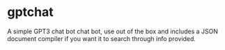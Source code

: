# gptchat
A simple GPT3 chat bot chat bot, use out of the box and includes a JSON document compiler if you want it to search through info provided. 
